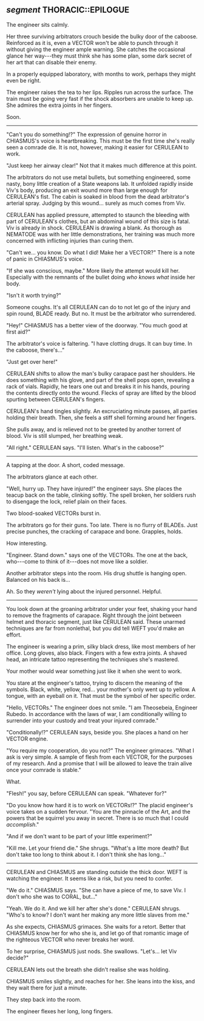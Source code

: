 ## *segment* THORACIC::EPILOGUE

The engineer sits calmly.

Her three surviving arbitrators crouch beside the bulky door of the caboose. Reinforced as it is, even a VECTOR won't be able to punch through it without giving the engineer ample warning. She catches the occasional glance her way---they must think she has some plan, some dark secret of her art that can disable their enemy.

In a properly equipped laboratory, with months to work, perhaps they might even be right.

The engineer raises the tea to her lips. Ripples run across the surface. The train must be going very fast if the shock absorbers are unable to keep up. She admires the extra joints in her fingers.

Soon.

---

"Can't you do something!?" The expression of genuine horror in CHIASMUS's voice is heartbreaking. This must be the first time she's really seen a comrade die. It is not, however, making it easier for CERULEAN to work.

"Just keep her airway clear!" Not that it makes much difference at this point.

The arbitrators do not use metal bullets, but something engineered, some nasty, bony little creation of a State weapons lab. It unfolded rapidly inside Viv's body, producing an exit wound more than large enough for CERULEAN's fist. The cabin is soaked in blood from the dead arbitrator's arterial spray. Judging by this wound... surely as much comes from Viv.

CERULEAN has applied pressure, attempted to staunch the bleeding with part of CERULEAN's clothes, but an abdominal wound of this size is fatal. Viv is already in shock. CERULEAN is drawing a blank. As thorough as NEMATODE was with her little demonstrations, her training was much more concerned with inflicting injuries than curing them.

"Can't we... you know. Do what I did! Make her a VECTOR?" There is a note of panic in CHIASMUS's voice.

"If she was conscious, maybe." More likely the attempt would kill her. Especially with the remnants of the bullet doing *who knows what* inside her body.

"Isn't it worth trying?"

Someone coughs. It's all CERULEAN can do to not let go of the injury and spin round, BLADE ready. But no. It must be the arbitrator who surrendered.

"Hey!" CHIASMUS has a better view of the doorway. "You much good at first aid?"

The arbitrator's voice is faltering. "I have clotting drugs. It can buy time. In the caboose, there's..."

"Just get over here!"

CERULEAN shifts to allow the man's bulky carapace past her shoulders. He does something with his glove, and part of the shell pops open, revealing a rack of vials. Rapidly, he tears one out and breaks it in his hands, pouring the contents directly onto the wound. Flecks of spray are lifted by the blood spurting between CERULEAN's fingers.

CERULEAN's hand tingles slightly. An excruciating minute passes, all parties holding their breath. Then, she feels a stiff shell forming around her fingers.

She pulls away, and is relieved not to be greeted by another torrent of blood. Viv is still slumped, her breathing weak.

"All right." CERULEAN says. "I'll listen. What's in the caboose?"

---

A tapping at the door. A short, coded message.

The arbitrators glance at each other.

"Well, hurry up. They have injured!" the engineer says. She places the teacup back on the table, clinking softly. The spell broken, her soldiers rush to disengage the lock, relief plain on their faces.

Two blood-soaked VECTORs burst in.

The arbitrators go for their guns. Too late. There is no flurry of BLADEs. Just precise punches, the cracking of carapace and bone. Grapples, holds.

How interesting.

"Engineer. Stand down." says one of the VECTORs. The one at the back, who---come to think of it---does not move like a soldier.

Another arbitrator steps into the room. His drug shuttle is hanging open. Balanced on his back is...

Ah. So they *weren't* lying about the injured personnel. Helpful.

---

You look down at the groaning arbitrator under your feet, shaking your hand to remove the fragments of carapace. Right through the joint between helmet and thoracic segment, just like CERULEAN said. These unarmed techniques are far from nonlethal, but you did tell WEFT you'd make an effort.

The engineer is wearing a prim, silky black dress, like most members of her office. Long gloves, also black. Fingers with a few extra joints. A shaved head, an intricate tattoo representing the techniques she's mastered.

Your mother would wear something just like it when she went to work.

You stare at the engineer's tattoo, trying to discern the meaning of the symbols. Black, white, yellow, red... your mother's only went up to yellow. A tongue, with an eyeball on it. That must be the symbol of her specific order.

"Hello, VECTORs." The engineer does not smile. "I am Theosebeia, Engineer Rubedo. In accordance with the laws of war, I am conditionally willing to surrender into your custody and treat your injured comrade."

"Conditionally!?" CERULEAN says, beside you. She places a hand on her VECTOR engine.

"You require my cooperation, do you not?" The engineer grimaces. "What I ask is very simple. A sample of flesh from each VECTOR, for the purposes of my research. And a promise that I will be allowed to leave the train alive once your comrade is stable."

What.

"Flesh!" you say, before CERULEAN can speak. "Whatever for?"

"Do you know how hard it is to work on VECTORs!?" The placid engineer's voice takes on a sudden fervour. "You are the pinnacle of the Art, and the powers that be squirrel you away in secret. There is so much that I could *accomplish*."

"And if we don't want to be part of your little experiment?"

"Kill me. Let your friend die." She shrugs. "What's a litte more death? But don't take too long to think about it. I don't think she has long..."

---

CERULEAN and CHIASMUS are standing outside the thick door. WEFT is watching the engineer. It seems like a risk, but you need to confer.

"We do it." CHIASMUS says. "She can have a piece of me, to save Viv. I don't who she was to CORAL, but..."

"Yeah. We do it. And we kill her after she's done." CERULEAN shrugs. "Who's to know? I don't want her making any more little slaves from me."

As she expects, CHIASMUS grimaces. She waits for a retort. Better that CHIASMUS know her for who she is, and let go of that romantic image of the righteous VECTOR who never breaks her word.

To her surprise, CHIASMUS just nods. She swallows. "Let's... let Viv decide?"

CERULEAN lets out the breath she didn't realise she was holding.

CHIASMUS smiles slightly, and reaches for her. She leans into the kiss, and they wait there for just a minute.

They step back into the room.

The engineer flexes her long, long fingers.